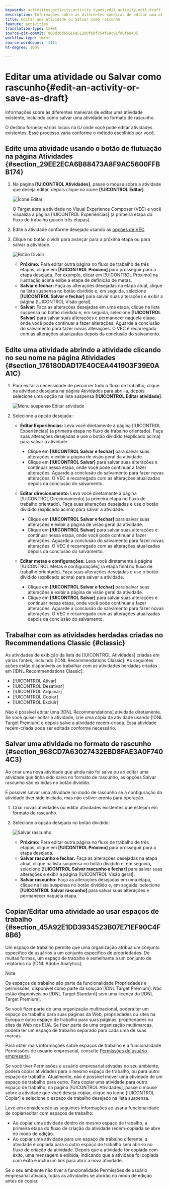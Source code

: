 ```yaml
---
keywords: activities;activity;activity types;edit activity;edit;draft
description: Informações sobre as diferentes maneiras de editar uma atividade existente, incluindo como salvar uma atividade no formato de rascunho.
title: Editar uma atividade ou Salvar como rascunho
feature: activities
translation-type: tm+mt
source-git-commit: 968d36d65016e51290f6bf754f69c91fd8f68405
workflow-type: tm+mt
source-wordcount: '1111'
ht-degree: 100%

---
```



# Editar uma atividade ou Salvar como rascunho{#edit-an-activity-or-save-as-draft}

Informações sobre as diferentes maneiras de editar uma atividade existente, incluindo como salvar uma atividade no formato de rascunho.

O destino fornece vários locais na IU onde você pode editar atividades existentes. Esse processo varia conforme o método escolhido por você.

## Edite uma atividade usando o botão de flutuação na página Atividades {#section_29EE2ECA6B88473A8F9AC5600FFBB174}

1. Na página **[!UICONTROL Atividades]**, passe o mouse sobre a atividade que deseja editar, depois clique no ícone **[!UICONTROL Editar]**.

   ![Ícone Editar](/help/c-activities/assets/hover_edit.png)

   O Target abre a atividade no Visual Experience Composer (VEC) e você visualiza a página [!UICONTROL Experiências] (a primeira etapa do fluxo de trabalho guiado três etapas).

1. Edite a atividade conforme desejado usando as [opções de VEC](/help/c-experiences/c-visual-experience-composer/viztarget-options.md).

1. Clique no botão dividir para avançar para a próxima etapa ou para salvar a atividade.

   ![Botão Dividir](/help/c-activities/assets/edit_split_button_2.png)

   * **Próximo:** Para editar outra página no fluxo de trabalho de três etapas, clique em **[!UICONTROL Próximo]** para prosseguir para a etapa desejada. Por exemplo, clicar em [!UICONTROL Próximo] na ilustração acima exibe a etapa de definição de metas.
   * **Salvar e fechar:** Faça as alterações desejadas na etapa atual, clique na lista suspensa no botão dividido e, em seguida, selecione **[!UICONTROL Salvar e fechar]** para salvar suas alterações e exibir a página [!UICONTROL Visão geral].
   * **Salvar:** Faça as alterações desejadas em uma etapa, clique na lista suspensa no botão dividido e, em seguida, selecione **[!UICONTROL Salvar]** para salvar suas alterações e permanecer naquela etapa, onde você pode continuar a fazer alterações. Aguarde a conclusão do salvamento para fazer novas alterações. O VEC é recarregado com as alterações atualizadas depois da conclusão do salvamento.

## Edite uma atividade abrindo a atividade clicando no seu nome na página Atividades {#section_176180DAD17E40CEA441903F39E0AA1C}

1. Para evitar a necessidade de percorrer todo o fluxo de trabalho, clique na atividade desejada na página Atividades para abri-la, depois selecione uma opção na lista suspensa **[!UICONTROL Editar atividade]**.

   ![Menu suspenso Editar atividade](/help/c-activities/assets/edit_activity.png)

1. Selecione a opção desejada::

   * **Editar Experiências:** Leva você diretamente à página [!UICONTROL Experiências] (a primeira etapa no fluxo de trabalho orientado). Faça suas alterações desejadas e use o botão dividido (explicado acima) para salvar a atividade.

      * Clique em **[!UICONTROL Salvar e fechar]** para salvar suas alterações e exibir a página de visão geral da atividade.
      * Clique em **[!UICONTROL Salvar]** para salvar suas alterações e continuar nessa etapa, onde você pode continuar a fazer alterações. Aguarde a conclusão do salvamento para fazer novas alterações. O VEC é recarregado com as alterações atualizadas depois da conclusão do salvamento.
   * **Editar direcionamento:** Leva você diretamente à página [!UICONTROL Direcionamento] (a primeira etapa no fluxo de trabalho orientado). Faça suas alterações desejadas e use o botão dividido (explicado acima) para salvar a atividade.

      * Clique em **[!UICONTROL Salvar e fechar]** para salvar suas alterações e exibir a página de visão geral da atividade.
      * Clique em **[!UICONTROL Salvar]** para salvar suas alterações e continuar nessa etapa, onde você pode continuar a fazer alterações. Aguarde a conclusão do salvamento para fazer novas alterações. O VEC é recarregado com as alterações atualizadas depois da conclusão do salvamento.
   * **Editar metas e configurações:** Leva você diretamente à página [!UICONTROL Metas e configurações] (a etapa final no fluxo de trabalho orientado). Faça suas alterações desejadas e use o botão dividido (explicado acima) para salvar a atividade.

      * Clique em **[!UICONTROL Salvar e fechar]** para salvar suas alterações e exibir a página de visão geral da atividade.
      * Clique em **[!UICONTROL Salvar]** para salvar suas alterações e continuar nessa etapa, onde você pode continuar a fazer alterações. Aguarde a conclusão do salvamento para fazer novas alterações. O VEC é recarregado com as alterações atualizadas depois da conclusão do salvamento.



## Trabalhar com as atividades herdadas criadas no Recommendations Classic {#classic}

As atividades de exibição da lista de [!UICONTROL Atividades] criadas em várias fontes, incluindo [!DNL Recommendations Classic]. As seguintes ações estão disponíveis ao trabalhar com as atividades herdadas criadas em [!DNL Recommendations Classic]:

* [!UICONTROL Ativar]
* [!UICONTROL Desativar]
* [!UICONTROL Arquivar]
* [!UICONTROL Copiar]
* [!UICONTROL Excluir]

Não é possível editar uma [!DNL Recommendations] atividade diretamente. Se você quiser editar a atividade, crie uma cópia da atividade usando [!DNL Target Premium] e depois salve a atividade recém-criada. Essa atividade recém-criada pode ser editada conforme necessário.

## Salvar uma atividade no formato de rascunho {#section_968CD7A63027432EBD8FAE3A0F7404C3}

Ao criar uma nova atividade que ainda não foi salva ou ao editar uma atividade que tinha sido salva no formato de rascunho, as opções Salvar rascunho são exibidas no botão dividido.

É possível salvar uma atividade no modo de rascunho se a configuração da atividade tiver sido iniciada, mas não estiver pronta para operação.

1. Criar novas atividades ou editar atividades existentes que estejam em formato de rascunho.
1. Selecione a opção desejada no botão dividido:

   ![Salvar rascunho](/help/c-activities/assets/save_draft.png)

   * **Próximo:** Para editar outra página no fluxo de trabalho de três etapas, clique em **[!UICONTROL Próximo]** para prosseguir para a etapa desejada.
   * **Salvar rascunho e fechar:** Faça as alterações desejadas na etapa atual, clique na lista suspensa no botão dividido e, em seguida, selecione **[!UICONTROL Salvar rascunho e fechar]** para salvar suas alterações e exibir a página [!UICONTROL Visão geral].
   * **Salvar rascunho:** Faça as alterações desejadas em uma etapa, clique na lista suspensa no botão dividido e, em seguida, selecione **[!UICONTROL Salvar rascunho]** para salvar suas alterações e permanecer naquela etapa.

## Copiar/Editar uma atividade ao usar espaços de trabalho {#section_45A92E1DD3934523B07E71EF90C4F8B6}

Um espaço de trabalho permite que uma organização atribua um conjunto específico de usuários a um conjunto específico de propriedades. De muitas formas, um espaço de trabalho é semelhante a um conjunto de relatórios no [!DNL Adobe Analytics].

>[!NOTE]
>
>Os espaços de trabalho são parte da funcionalidade Propriedades e permissões, disponível como parte da solução [!DNL Target Premium]. Não estão disponíveis no [!DNL Target Standard] sem uma licença do [!DNL Target Premium].

Se você fizer parte de uma organização multinacional, poderá ter um espaço de trabalho para suas páginas da Web, propriedades ou sites na Europa e outro espaço de trabalho para suas páginas, propriedades ou sites da Web nos EUA. Se fizer parte de uma organização multimarcas, poderá ter um espaço de trabalho separado para cada uma de suas marcas.

Para obter mais informações sobre espaços de trabalho e a funcionalidade Permissões de usuário empresarial, consulte  [Permissões de usuário empresarial](/help/administrating-target/c-user-management/property-channel/property-channel.md#concept_E396B16FA2024ADBA27BC056138F9838).

Se você tiver Permissões e usuário empresarial ativadas no seu ambiente, poderá copiar atividades para o mesmo espaço de trabalho, ou para outro espaço de trabalho. Atualmente, não é possível mover uma atividade de um espaço de trabalho para outro. Para copiar uma atividade para outro espaço de trabalho, na página [!UICONTROL Atividades], passe o mouse sobre a atividade que você deseja copiar, clique no ícone [!UICONTROL Copiar] e selecione o espaço de trabalho desejado na lista suspensa.

Leve em consideração as seguintes informações ao usar a funcionalidade de copiar/editar com espaços de trabalho:

* Ao copiar uma atividade dentro do mesmo espaço de trabalho, a primeira etapa do fluxo de criação da atividade recém-copiada se abre no modo de edição.
* Ao copiar uma atividade para um espaço de trabalho diferente, a atividade é copiada para o outro espaço de trabalho sem abri-lo no fluxo de criação da atividade. Depois que a atividade for copiada com êxito, uma mensagem é exibida, indicando que a atividade foi copiada com êxito e inclui um link para abrir a nova atividade.

Se o seu ambiente não tiver a funcionalidade Permissões de usuário empresarial ativada, todas as atividades se abrirão no modo de edição antes de copiar.
